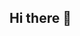 ## Hi there 👋

<!--
**carlmoya/carlmoya** is a ✨ _special_ ✨ repository because its `README.md` (this file) appears on your GitHub profile.

Carl Moya
camoyaastudillo@my.waketech.edu
This is my CTI110 SP2025 GitHub account
This repository is going to hold all of my work for class

#*About me*
##My Interests
  I like to watch movies. My favorite movie right now is *Wall-E*, and it's **awesome!** I would recommend it to anyone, including the person reading this right now. I also like to play video games. My favorite game right now is *The Last of Us Part II* because of how **awesome** it is. Eating food is another pastime of mine, with my favorite food being pizza. I don't think I could accurately capture how **awesome** pizza is with just words, so you'll just have to believe me when I say that it is. Soda is also *pretty* good. But besides those things I mostly just do school work or lounge about.
##Websites I Recommend
    - [Staggering Beauty] (http://www.staggeringbeauty.com/) - This is an **awesome** website to visit when you are bored. On the website you can control a worm and cause all *kinds* of crazy visuals to appear onscreen, but it should be said that it may not be safe for everyone to use due to the flashing images.
    - [Fried Chicken Simulator] (https://friedchickensimulator.surge.sh/) - This is another **awesome** website I like to visit every now and then. The premise is very basic, but I enjoy using it nonetheless. On this website, you can spawn drumsticks of chicken by clicking with your mouse. The website is poorly optimized, so I like to try to spawn as many as I can and cause my computer to slow down.
    - [EasyBib] (https://www.easybib.com/) - This is a *very* useful website that I use for citing sources when I need to, typically for academic work. It is a tool that you can use to create citations for many different types of sources like books and movies.
